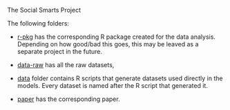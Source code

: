 The Social Smarts Project

The following folders:

-   [r-pkg](r-pkg) has the corresponding R package created for the data analysis.
    Depending on how good/bad this goes, this may be leaved as a separate project
    in the future.

-   [data-raw](data-raw) has all the raw datasets,

-   [data](data) folder contains R scripts that generate datasets used directly
    in the models. Every dataset is named after the R script that generated it.
    
-   [paper](paper) has the corresponding paper.